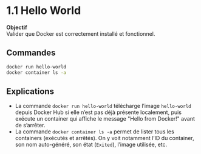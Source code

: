 # 1.1 Hello World

**Objectif**  
Valider que Docker est correctement installé et fonctionnel.

## Commandes

```bash
docker run hello-world
docker container ls -a
```

## Explications

- La commande `docker run hello-world` télécharge l’image `hello-world` depuis Docker Hub si elle n’est pas déjà présente localement, puis exécute un container qui affiche le message "Hello from Docker!" avant de s’arrêter.
- La commande `docker container ls -a` permet de lister tous les containers (exécutés et arrêtés). On y voit notamment l’ID du container, son nom auto-généré, son état (`Exited`), l’image utilisée, etc.

